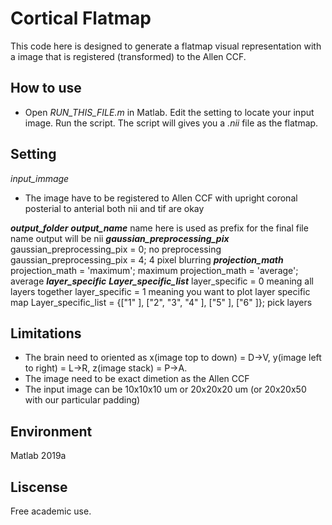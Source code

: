 

# Cortical Flatmap
This code here is designed to generate a flatmap visual representation with a image that is registered (transformed) to the Allen CCF.   

## How to use
- Open *RUN_THIS_FILE.m*  in Matlab. Edit the setting to locate your input image. Run the script.  The script will gives you a *.nii*  file as the flatmap. 


## Setting

*input_immage*

- The image have to be registered to Allen CCF with upright coronal posterial to anterial both nii and tif are okay

***output_folder***
***output_name***
name here is used as prefix for the final file name output will be nii
***gaussian_preprocessing_pix***
gaussian_preprocessing_pix = 0; no preprocessing
gaussian_preprocessing_pix = 4; 4 pixel blurring
***projection_math***
projection_math = 'maximum'; maximum
projection_math = 'average'; average
***layer_specific***
***Layer_specific_list*** 
layer_specific = 0 meaning all layers together
layer_specific = 1 meaning you want to plot layer specific map
Layer_specific_list =  {["1" ], ["2", "3", "4" ], ["5" ], ["6" ]}; pick layers


## Limitations
- The brain need to oriented as x(image top to down) = D->V, y(image left to right)  = L->R, z(image stack) = P->A.
- The image need to be exact dimetion as the Allen CCF
- The input image can be 10x10x10 um or 20x20x20 um (or 20x20x50 with our particular padding)

## Environment
Matlab 2019a

## Liscense
Free academic use.
